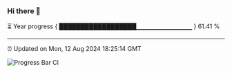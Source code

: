 ### Hi there 👋

⏳ Year progress { ██████████████████▁▁▁▁▁▁▁▁▁▁▁▁ } 61.41 %

---

⏰ Updated on Mon, 12 Aug 2024 18:25:14 GMT

![Progress Bar CI](https://github.com/liununu/liununu/workflows/Progress%20Bar%20CI/badge.svg)

